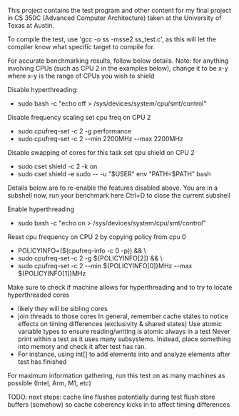 This project contains the test program and other content for my final project in CS 350C (Advanced Computer Architecture) taken at the University of Texas at Austin.

To compile the test, use 'gcc -o ss -msse2 ss_test.c', as this will let the compiler know what specific target to compile for.

For accurate benchmarking results, follow below details.
Note: for anything involving CPUs (such as CPU 2 in the examples below), change it to be x-y where x-y is the range of CPUs you wish to shield

Disable hyperthreading:
- sudo bash -c "echo off > /sys/devices/system/cpu/smt/control"

Disable frequency scaling
set cpu freq on CPU 2
- sudo cpufreq-set -c 2 -g performance
- sudo cpufreq-set -c 2 --min 2200MHz --max 2200MHz

Disable swapping of cores for this task
set cpu shield on CPU 2
- sudo cset shield -c 2 -k on
- sudo cset shield -e sudo -- -u "$USER" env "PATH=$PATH" bash

Details below are to re-enable the features disabled above.
You are in a subshell now, run your benchmark here
Ctrl+D to close the current subshell

Enable hyperthreading
- sudo bash -c "echo on > /sys/devices/system/cpu/smt/control"

Reset cpu frequency on CPU 2 by copying policy from cpu 0
- POLICYINFO=($(cpufreq-info -c 0 -p)) && \
- sudo cpufreq-set -c 2 -g ${POLICYINFO[2]} && \
- sudo cpufreq-set -c 2 --min ${POLICYINFO[0]}MHz --max ${POLICYINFO[1]}MHz

Make sure to check if machine allows for hyperthreading and to try to locate hyperthreaded cores
- likely they will be sibling cores
- join threads to those cores
In general, remember cache states to notice effects on timing differences (exclusivity & shared states)
Use atomic variable types to ensure reading/writing is atomic always in a test
Never print within a test as it uses many subsystems. Instead, place something into memory and check it after test has ran.
- For instance, using int[] to add elements into and analyze elements after test has finished

For maximum information gathering, run this test on as many machines as possible (Intel, Arm, M1, etc)

TODO: next steps: cache line flushes potentially during test
flush store buffers (somehow) so cache coherency kicks in to affect timing differences
